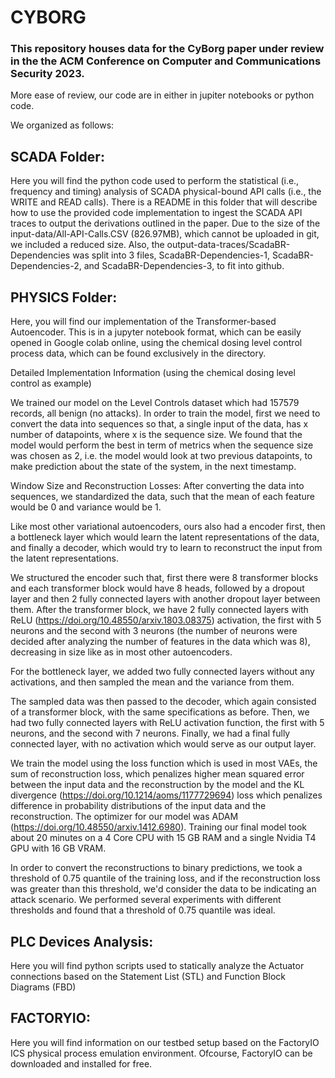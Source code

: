 # CYBORG 
### This repository houses data for the CyBorg paper under review in the the ACM Conference on Computer and Communications Security 2023. 

More ease of review, our code are in either in jupiter notebooks or python code. 


We organized as follows:

## SCADA Folder: 
Here you will find the python code used to perform the statistical (i.e., frequency and timing) analysis of SCADA physical-bound API calls (i.e., the WRITE and READ calls). There is a README in this folder that will describe how to use the provided code implementation to ingest the SCADA API traces to output the derivations outlined in the paper.  Due to the size of the input-data/All-API-Calls.CSV (826.97MB), which cannot be uploaded in git, we included a reduced size. Also, the output-data-traces/ScadaBR-Dependencies was split into 3 files, ScadaBR-Dependencies-1, ScadaBR-Dependencies-2, and ScadaBR-Dependencies-3, to fit into github. 

## PHYSICS Folder: 
Here, you will find our implementation of the Transformer-based Autoencoder. This is in a jupyter notebook format, which can be easily opened in Google colab online, using the chemical dosing level control process data, which can be found exclusively in the directory. 

Detailed Implementation Information (using the chemical dosing level control as example)

We trained our model on the Level Controls dataset which had 157579 records, all benign (no attacks). In order to train the model, first we need to convert the data into sequences so that, a single input of the data, has x number of datapoints, where x is the sequence size. We found that the model would perform the best in term of metrics when the sequence size was chosen as 2, i.e. the model would look at two previous datapoints, to make prediction about the state of the system, in the next timestamp.

Window Size and Reconstruction Losses:
After converting the data into sequences, we standardized the data, such that the mean of each feature would be 0 and variance would be 1.

Like most other variational autoencoders, ours also had a encoder first, then a bottleneck layer which would learn the latent representations of the data, and finally a decoder, which would try to learn to reconstruct the input from the latent representations. 

We structured the encoder such that, first there were 8 transformer blocks and each transformer block would have 8 heads, followed by a dropout layer and then 2 fully connected layers with another dropout layer between them.  After the transformer block, we have 2 fully connected layers with ReLU (https://doi.org/10.48550/arxiv.1803.08375) activation, the first with 5 neurons and the second with 3 neurons (the number of neurons were decided after analyzing the number of features in the data which was 8), decreasing in size like as in most other autoencoders. 

For the bottleneck layer, we added two fully connected layers without any activations, and then sampled the mean and the variance from them. 

The sampled data was then passed to the decoder, which again consisted of a transformer block, with the same specifications as before. Then, we had two fully connected layers with ReLU activation function, the first with 5 neurons, and the second with 7 neurons. Finally, we had a final fully connected layer, with no activation which would serve as our output layer.

We train the model using the loss function which is used in most VAEs, the sum of reconstruction loss, which penalizes higher mean squared error between the input data and the reconstruction by the model and the KL divergence (https://doi.org/10.1214/aoms/1177729694) loss which penalizes difference in probability distributions of the input data and the reconstruction. The optimizer for our model was ADAM (https://doi.org/10.48550/arxiv.1412.6980). Training our final model took about 20 minutes on a 4 Core CPU with 15 GB RAM and a single Nvidia T4 GPU with 16 GB VRAM. 

In order to convert the reconstructions to binary predictions, we took a threshold of 0.75 quantile of the training loss, and if the reconstruction loss was greater than this threshold, we'd consider the data to be indicating an attack scenario. We performed several experiments with different thresholds and found that a threshold of 0.75 quantile was ideal.

## PLC Devices Analysis: 
Here you will find python scripts used to statically analyze the Actuator connections based on the Statement List (STL) and Function Block Diagrams (FBD)


## FACTORYIO: 
Here you will find information on our testbed setup based on the FactoryIO ICS physical process emulation environment. Ofcourse, FactoryIO can be downloaded and installed for free. 




